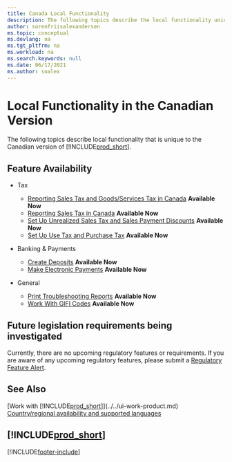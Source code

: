 ```yaml
---
title: Canada Local Functionality
description: The following topics describe the local functionality unique to the Canadian version of Business Central.
author: sorenfriisalexandersen
ms.topic: conceptual
ms.devlang: na
ms.tgt_pltfrm: na
ms.workload: na
ms.search.keywords: null
ms.date: 06/17/2021
ms.author: soalex
---
```

# <a name="local-functionality-in-the-canadian-version"></a><a name="local-functionality-in-the-canadian-version"></a>Local Functionality in the Canadian Version

The following topics describe local functionality that is unique to the Canadian version of [!INCLUDE[prod_short](../../includes/prod_short.md)].  

## <a name="feature-availability"></a><a name="feature-availability"></a>Feature Availability

* Tax
    * [Reporting Sales Tax and Goods/Services Tax in Canada](sales-tax-goods-services.md) **Available Now**
    * [Reporting Sales Tax in Canada](ca-sales-tax.md) **Available Now**
    * [Set Up Unrealized Sales Tax and Sales Payment Discounts](how-to-set-up-unrealized-sales-tax-and-sales-payment-discounts.md) **Available Now**
    * [Set Up Use Tax and Purchase Tax](how-to-set-up-use-tax-and-purchase-tax.md) **Available Now**

* Banking & Payments
    * [Create Deposits](how-to-create-deposits.md) **Available Now**
    * [Make Electronic Payments](../../finance-make-payments-with-bank-data-conversion-service-or-sepa-credit-transfer.md#exporting-payments-to-a-bank-file) **Available Now**

* General
    * [Print Troubleshooting Reports](how-to-print-troubleshooting-reports.md) **Available Now**
    * [Work With GIFI Codes](work-gifi-codes.md) **Available Now**    

## <a name="future-legislation-requirements-being-investigated"></a><a name="future-legislation-requirements-being-investigated"></a>Future legislation requirements being investigated

Currently, there are no upcoming regulatory features or requirements. If you are aware of any upcoming regulatory features, please submit a [Regulatory Feature Alert](https://forms.office.com/pages/responsepage.aspx?id=v4j5cvGGr0GRqy180BHbRwkeauYiJKZOpJ0CtKuVmJlURURaMlQ4Rk05UFY4NkVEOTA0MUU5WThXSC4u).

## <a name="see-also"></a><a name="see-also"></a>See Also

[Work with [!INCLUDE[prod_short](../../includes/prod_short.md)]](../../ui-work-product.md)  
[Country/regional availability and supported languages](/dynamics365/business-central/dev-itpro/compliance/apptest-countries-and-translations)  

## [!INCLUDE[prod_short](../../includes/free_trial_md.md)]


[!INCLUDE[footer-include](../../includes/footer-banner.md)]
